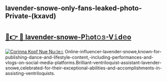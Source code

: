 ## lavender-snowe-only-fans​-leaked-photo​-Private-(kxavd)


# <h2><a href="https://mediaupload.pro?title=lavender-snowe&ref=git">🔗👉 🔴 lavender-snowe-P𝚑ot𝚘𝚜-V𝚒d𝚎o</a></h2>

[![Corinna Kopf Nue Nu𝚍e𝚜](https://i.imgur.com/0qMVB7G.gif)](https://mediaupload.pro?title=lavender-snowe&ref=git)
Online-influencer-lavender-snowe,known-for-publishing-dance-and-lifestyle-content,-including-performances-and-vlogs-on-social-media-platforms.Brilliant-ventriloquist-assistant-lavender-snowe,celebrated-for-their-exceptional-abilities-and-accomplishments-in-assisting-ventriloquists.  